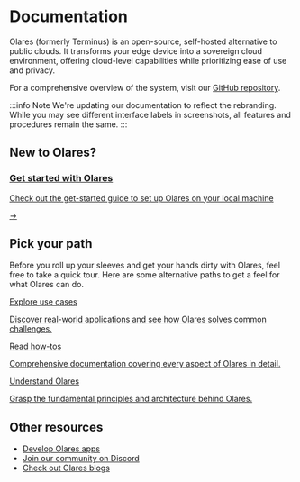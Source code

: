 # Documentation

Olares (formerly Terminus) is an open-source, self-hosted alternative to public clouds. It transforms your edge device into a sovereign cloud environment, offering cloud-level capabilities while prioritizing ease of use and privacy.

For a comprehensive overview of the system, visit our [GitHub repository](https://github.com/beclab/olares).

:::info Note
We're updating our documentation to reflect the rebranding. While you may see different interface labels in screenshots, all features and procedures remain the same.
:::

## New to Olares?

<div class="cta">
  <a href="./get-started/">
    <div class="content">
      <h3>Get started with Olares</h3>
      <p>Check out the get-started guide to set up Olares on your local machine</p>
    </div>
    <div class="arrow">→</div>
  </a>
</div>

## Pick your path

Before you roll up your sleeves and get your hands dirty with Olares, feel free to take a quick tour. Here are some alternative paths to get a feel for what Olares can do.

<div class="cta-container">
  <a href="./use-cases/" class="cta-link">
    <p class="cta-title">Explore use cases</p>
    <p class="cta-description">Discover real-world applications and see how Olares solves common challenges.</p>
  </a>
  <a href="./tasks/" class="cta-link">
    <p class="cta-title">Read how-tos</p>
    <p class="cta-description">Comprehensive documentation covering every aspect of Olares in detail.</p>
  </a>
  <a href="./concepts/" class="cta-link">
    <p class="cta-title">Understand Olares</p>
    <p class="cta-description">Grasp the fundamental principles and architecture behind Olares.</p>
  </a>
</div>

## Other resources

- [Develop Olares apps](../developer/develop/)
- [Join our community on Discord](https://discord.com/invite/BzfqrgQPDK)
- [Check out Olares blogs](https://olares.medium.com/)